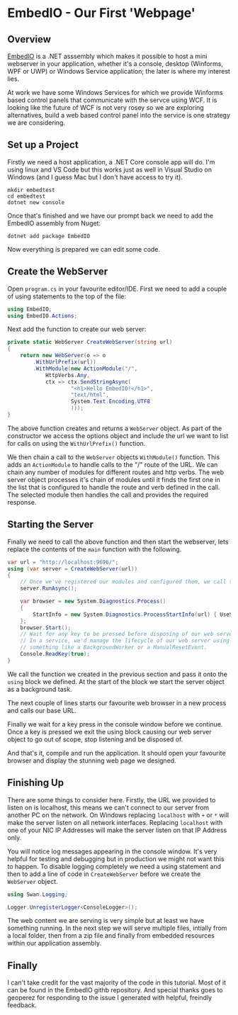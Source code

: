 # EmbedIO - Our First 'Webpage'

## Overview

[EmbedIO](https://github.com/unosquare/embedio) is a .NET asssembly which makes it possible to host a mini webserver in your application, whether it's a console, desktop (Winforms, WPF or UWP) or Windows Service application; the later is where my interest lies. 

At work we have some Windows Services for which we provide Winforms based control panels that communicate with the servce using WCF. It is looking like the future of WCF is not very rosey so we are exploring alternatives, build a web based control panel into the service is one strategy we are considering.

## Set up a Project

Firstly we need a host application, a .NET Core console app will do. I'm using linux and VS Code but this works just as well in Visual Studio on Windows (and I guess Mac but I don't have access to try it).
```
mkdir embedtest
cd embedtest
dotnet new console
```

Once that's finished and we have our prompt back we need to add the EmbedIO assembly from Nuget:
```
dotnet add package EmbedIO
```

Now everything is prepared we can edit some code.

## Create the WebServer

Open `program.cs` in your favourite editor/IDE. First we need to add a couple of using statements to the top of the file:
``` csharp
using EmbedIO;
using EmbedIO.Actions;
```

Next add the function to create our web server:
``` csharp
private static WebServer CreateWebServer(string url)
{
    return new WebServer(o => o
        .WithUrlPrefix(url))
        .WithModule(new ActionModule("/",
            HttpVerbs.Any, 
            ctx => ctx.SendStringAsync(
                    "<h1>Hello EmbedIO!</h1>", 
                    "text/html", 
                    System.Text.Encoding.UTF8
                    )));
}
```

The above function creates and returns a `WebServer` object. As part of the constructor we access the options object and include the url we want to list for calls on using the `WithUrlPrefix()` function.

We then chain a call to the `WebServer` objects `WithModule()` function. This adds an `ActionModule` to handle calls to the "/" route of the URL. We can chain any number of modules for different routes and http verbs. The web server object processes it's chain of modules until it finds the first one in the list that is configured to handle the route and verb defined in the call. The selected module then handles the call and provides the required response.

## Starting the Server
Finally we need to call the above function and then start the webserver, lets replace the contents of the `main` function with the following.

``` csharp
var url = "http://localhost:9696/";
using (var server = CreateWebServer(url))
{
    // Once we've registered our modules and configured them, we call the RunAsync() method.
    server.RunAsync();

    var browser = new System.Diagnostics.Process()
    {
        StartInfo = new System.Diagnostics.ProcessStartInfo(url) { UseShellExecute = true }
    };
    browser.Start();
    // Wait for any key to be pressed before disposing of our web server.
    // In a service, we'd manage the lifecycle of our web server using
    // something like a BackgroundWorker or a ManualResetEvent.
    Console.ReadKey(true);
}
```

We call the function we created in the previous section and pass it onto the `using` block we defined. At the start of the block we start the server object as a background task.

The next couple of lines starts our favourite web browser in a new process and calls our base URL.

Finally we wait for a key press in the console window before we continue. Once a key is pressed we exit the using block causing our web server object to go out of scope, stop listening and be disposed of.

And that's it, compile and run the application. It should open your favourite browser and display the stunning web page we designed.

## Finishing Up

There are some things to consider here. Firstly, the URL we provided to listen on is localhost, this means we can't connect to our server from another PC on the network. On Windows replacing `localhost` with `+` or `*` will make the server listen on all network interfaces. Replacing `localhost` with one of your NIC IP Addresses will make the server listen on that IP Address only.

You will notice log messages appearing in the console window. It's very helpful for testing and debugging but in production we might not want this to happen. To disable logging completely we need a using statement and then to add a line of code in `CreateWebServer` before we create the `WebServer` object.

``` csharp
using Swan.Logging;
```

``` csharp
Logger.UnregisterLogger<ConsoleLogger>();
```

The web content we are serving is very simple but at least we have something running. In the next step we will serve multiple files, intially from a local folder, then from a zip file and finally from embedded resources within our application assembly.

## Finally

I can't take credit for the vast majority of the code in this tutorial. Most of it can be found in the EmbedIO githb repository. And special thanks goes to geoperez for responding to the issue I generated with helpful, freindly feedback.